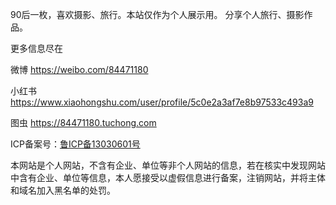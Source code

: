 90后一枚，喜欢摄影、旅行。本站仅作为个人展示用。
分享个人旅行、摄影作品。

更多信息尽在

微博
https://weibo.com/84471180

小红书
https://www.xiaohongshu.com/user/profile/5c0e2a3af7e8b97533c493a9

图虫
https://84471180.tuchong.com





ICP备案号：<a href="https://beian.miit.gov.cn/" target="_blank">鲁ICP备13030601号</a>

本网站是个人网站，不含有企业、单位等非个人网站的信息，若在核实中发现网站中含有企业、单位等信息，本人愿接受以虚假信息进行备案，注销网站，并将主体和域名加入黑名单的处罚。
